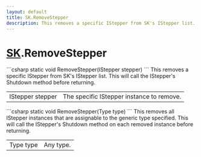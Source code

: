 ```yaml
---
layout: default
title: SK.RemoveStepper
description: This removes a specific IStepper from SK's IStepper list. This will call the IStepper's Shutdown method before returning.
---
```

# [SK]({{site.url}}/Pages/StereoKit/SK.html).RemoveStepper

<div class='signature' markdown='1'>
```csharp
static void RemoveStepper(IStepper stepper)
```
This removes a specific IStepper from SK's IStepper list.
This will call the IStepper's Shutdown method before returning.
</div>

|  |  |
|--|--|
|IStepper stepper|The specific IStepper instance to remove.|

<div class='signature' markdown='1'>
```csharp
static void RemoveStepper(Type type)
```
This removes all IStepper instances that are assignable to
the generic type specified. This will call the IStepper's Shutdown
method on each removed instance before returning.
</div>

|  |  |
|--|--|
|Type type|Any type.|




